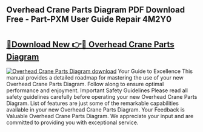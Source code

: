 ## Overhead Crane Parts Diagram PDF Download Free - Part-PXM User Guide Repair 4M2Y0

# <h2><a href="http://dfixbur.blite.top/?on=Overhead+Crane+Parts+Diagram">🔗Download New 👉🔴 Overhead Crane Parts Diagram</a></h2>

[![Overhead Crane Parts Diagram download](https://i.imgur.com/lujVjoI.png)](http://dfixbur.blite.top/?on=Overhead+Crane+Parts+Diagram)
Your Guide to Excellence This manual provides a detailed roadmap for mastering the use of your new Overhead Crane Parts Diagram. Follow along to ensure optimal performance and enjoyment. Important Safety Guidelines Please read all safety guidelines carefully before operating your new Overhead Crane Parts Diagram. List of features are just some of the remarkable capabilities available in your new Overhead Crane Parts Diagram. Your Feedback is Valuable Overhead Crane Parts Diagram. We appreciate your input and are committed to providing you with exceptional service.
